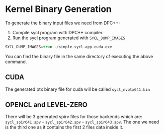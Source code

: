 # Kernel Binary Generation

To generate the binary input files we need from DPC++:

1. Compile sycl program with DPC++ compiler.
2. Run the sycl program generated with `SYCL_DUMP_IMAGES`
```cpp
SYCL_DUMP_IMAGES=true ./simple-sycl-app-cuda.exe
```
You can find the binary file in the same directory of executing the above command.

## CUDA

The generated ptx binary file for cuda will be called `sycl_nvptx641.bin`

## OPENCL and LEVEL-ZERO

There will be 3 generated spirv files for those backends which are: 
`sycl_spir641.spv` - `sycl_spir642.spv` - `sycl_spir643.spv`. The one we need
is the third one as it contains the first 2 files data inside it.

